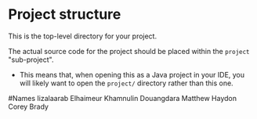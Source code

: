 # Project structure

This is the top-level directory for your project.

The actual source code for the project should be placed within the `project`
"sub-project".

* This means that, when opening this as a Java project in your IDE, you will
  likely want to open the `project/` directory rather than this one.

#Names
Iizalaarab Elhaimeur
Khamnulin Douangdara
Matthew Haydon
Corey Brady